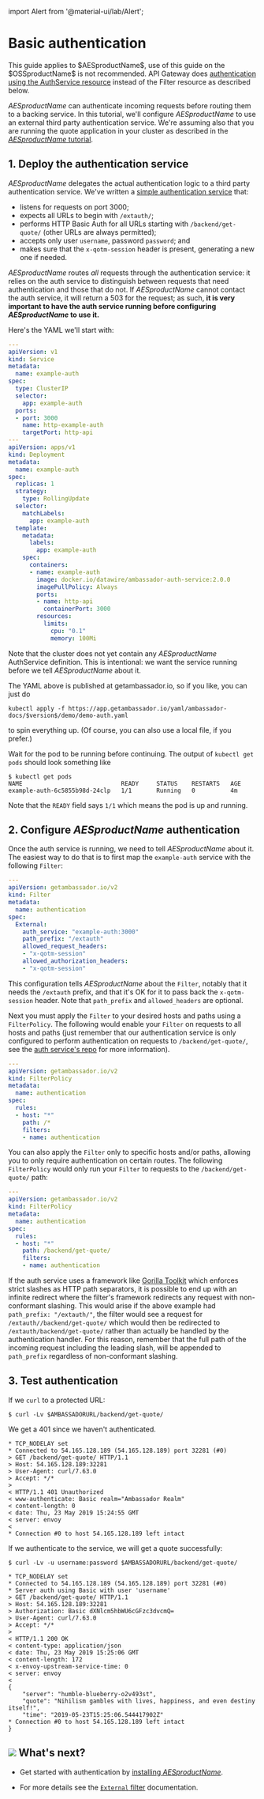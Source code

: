 import Alert from '@material-ui/lab/Alert';

# Basic authentication

<Alert severity="info">
  This guide applies to $AESproductName$, use of this guide on the $OSSproductName$ is not recommended.  API Gateway does <a href="../basic-auth">authentication using the AuthService resource</a> instead of the Filter resource as described below.
</Alert>

$AESproductName$ can authenticate incoming requests before routing them to a backing
service. In this tutorial, we'll configure $AESproductName$ to use an external third
party authentication service. We're assuming also that you are running the
quote application in your cluster as described in the
[$AESproductName$ tutorial](../../tutorials/quickstart-demo/).

## 1. Deploy the authentication service

$AESproductName$ delegates the actual authentication logic to a third party authentication service. We've written a [simple authentication service](https://github.com/datawire/ambassador-auth-service) that:

- listens for requests on port 3000;
- expects all URLs to begin with `/extauth/`;
- performs HTTP Basic Auth for all URLs starting with `/backend/get-quote/` (other URLs are always permitted);
- accepts only user `username`, password `password`; and
- makes sure that the `x-qotm-session` header is present, generating a new one if needed.

$AESproductName$ routes _all_ requests through the authentication service: it relies on the auth service to distinguish between requests that need authentication and those that do not. If $AESproductName$ cannot contact the auth service, it will return a 503 for the request; as such, **it is very important to have the auth service running before configuring $AESproductName$ to use it.**

Here's the YAML we'll start with:

```yaml
---
apiVersion: v1
kind: Service
metadata:
  name: example-auth
spec:
  type: ClusterIP
  selector:
    app: example-auth
  ports:
  - port: 3000
    name: http-example-auth
    targetPort: http-api
---
apiVersion: apps/v1
kind: Deployment
metadata:
  name: example-auth
spec:
  replicas: 1
  strategy:
    type: RollingUpdate
  selector:
    matchLabels:
      app: example-auth
  template:
    metadata:
      labels:
        app: example-auth
    spec:
      containers:
      - name: example-auth
        image: docker.io/datawire/ambassador-auth-service:2.0.0
        imagePullPolicy: Always
        ports:
        - name: http-api
          containerPort: 3000
        resources:
          limits:
            cpu: "0.1"
            memory: 100Mi
```

Note that the cluster does not yet contain any $AESproductName$ AuthService definition. This is intentional: we want the service running before we tell $AESproductName$ about it.

The YAML above is published at getambassador.io, so if you like, you can just do

```
kubectl apply -f https://app.getambassador.io/yaml/ambassador-docs/$version$/demo/demo-auth.yaml
```

to spin everything up. (Of course, you can also use a local file, if you prefer.)

Wait for the pod to be running before continuing. The output of `kubectl get pods` should look something like

```
$ kubectl get pods
NAME                            READY     STATUS    RESTARTS   AGE
example-auth-6c5855b98d-24clp   1/1       Running   0          4m
```
Note that the `READY` field says `1/1` which means the pod is up and running.

## 2. Configure $AESproductName$ authentication

Once the auth service is running, we need to tell $AESproductName$ about it. The easiest way to do that is to first map the `example-auth` service with the following `Filter`:

```yaml
---
apiVersion: getambassador.io/v2
kind: Filter
metadata:
  name: authentication
spec:
  External:
    auth_service: "example-auth:3000"
    path_prefix: "/extauth"
    allowed_request_headers:
    - "x-qotm-session"
    allowed_authorization_headers:
    - "x-qotm-session"
```

This configuration tells $AESproductName$ about the `Filter`, notably that it needs the `/extauth` prefix, and that it's OK for it to pass back the `x-qotm-session` header. Note that `path_prefix` and `allowed_headers` are optional.

Next you must apply the `Filter` to your desired hosts and paths using a `FilterPolicy`. The following would enable your `Filter` on requests to all hosts and paths (just remember that our authentication service is only configured to perform authentication on requests to `/backend/get-quote/`, see the [auth service's repo](https://github.com/datawire/ambassador-auth-service) for more information).

```yaml
---
apiVersion: getambassador.io/v2
kind: FilterPolicy
metadata:
  name: authentication
spec:
  rules:
  - host: "*"
    path: /*
    filters:
    - name: authentication
```

You can also apply the `Filter` only to specific hosts and/or paths, allowing you to only require authentication on certain routes. The following `FilterPolicy` would only run your `Filter` to requests to the `/backend/get-quote/` path:

```yaml
---
apiVersion: getambassador.io/v2
kind: FilterPolicy
metadata:
  name: authentication
spec:
  rules:
  - host: "*"
    path: /backend/get-quote/
    filters:
    - name: authentication
```

If the auth service uses a framework like [Gorilla Toolkit](http://www.gorillatoolkit.org) which enforces strict slashes as HTTP path separators, it is possible to end up with an infinite redirect where the filter's framework redirects any request with non-conformant slashing. This would arise if the above example had ```path_prefix: "/extauth/"```, the filter would see a request for ```/extauth//backend/get-quote/``` which would then be redirected to ```/extauth/backend/get-quote/``` rather than actually be handled by the authentication handler. For this reason, remember that the full path of the incoming request including the leading slash, will be appended to ```path_prefix``` regardless of non-conformant slashing.

## 3. Test authentication

If we `curl` to a protected URL:

```
$ curl -Lv $AMBASSADORURL/backend/get-quote/
```

We get a 401 since we haven't authenticated.

```
* TCP_NODELAY set
* Connected to 54.165.128.189 (54.165.128.189) port 32281 (#0)
> GET /backend/get-quote/ HTTP/1.1
> Host: 54.165.128.189:32281
> User-Agent: curl/7.63.0
> Accept: */*
>
< HTTP/1.1 401 Unauthorized
< www-authenticate: Basic realm="Ambassador Realm"
< content-length: 0
< date: Thu, 23 May 2019 15:24:55 GMT
< server: envoy
<
* Connection #0 to host 54.165.128.189 left intact
```

If we authenticate to the service, we will get a quote successfully:

```
$ curl -Lv -u username:password $AMBASSADORURL/backend/get-quote/

* TCP_NODELAY set
* Connected to 54.165.128.189 (54.165.128.189) port 32281 (#0)
* Server auth using Basic with user 'username'
> GET /backend/get-quote/ HTTP/1.1
> Host: 54.165.128.189:32281
> Authorization: Basic dXNlcm5hbWU6cGFzc3dvcmQ=
> User-Agent: curl/7.63.0
> Accept: */*
>
< HTTP/1.1 200 OK
< content-type: application/json
< date: Thu, 23 May 2019 15:25:06 GMT
< content-length: 172
< x-envoy-upstream-service-time: 0
< server: envoy
<
{
    "server": "humble-blueberry-o2v493st",
    "quote": "Nihilism gambles with lives, happiness, and even destiny itself!",
    "time": "2019-05-23T15:25:06.544417902Z"
* Connection #0 to host 54.165.128.189 left intact
}
```

## <img class="os-logo" src="../../images/logo.png"/> What's next?

* Get started with authentication by [installing $AESproductName$](../../tutorials/getting-started/).

* For more details see the [`External` filter](/docs/edge-stack/latest/topics/using/filters/) documentation.

